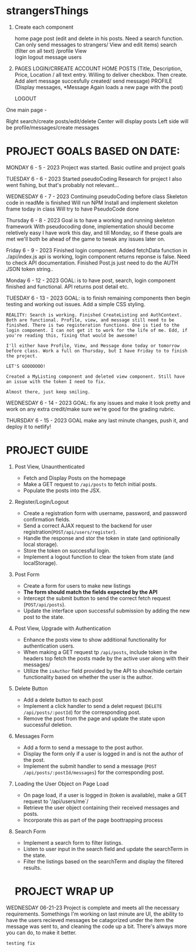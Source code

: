 # strangersThings

1. Create each component
    
    home page
    post (edit and delete in his posts. Need a search function. Can only send messages to strangers/ View and edit items)
    search (filter on all text)
    /profile
    View   
    login
    logout
    message users



2. PAGES 
    LOGIN/CRREATE ACCOUNT
    HOME
    POSTS (Title, Description, Price, Location / all text entry. Willing to deliver checkbox. Then create. Add alert message succesfully created/ send message)
    PROFILE (Display messages, *Message Again loads a new page with the post)

    LOGOUT

One main page - 

Right search/create posts/edit/delete
Center will display posts
Left side will be profile/messages/create messages

# PROJECT GOALS BASED ON DATE:

MONDAY 6 - 5 - 2023
    Project was started.
    Basic outline and project goals

TUESDAY 6 - 6 - 2023
    Started pseudoCoding
    Research for project
    I also went fishing, but that's probably not relevant...

WEDNESDAY 6 - 7 - 2023
    Continuing pseudoCoding before class
    Skeleton code in readMe is finished
    Will run NPM Install and implement skeleton frame today in class
    Will try to have PseudoCode done

Thursday 6 - 8 - 2023
    Goal is to have a working and running skeleton framework
    With pseudocoding done, implementation should become reletively easy
    I have work this day, and till Monday, so if these goals are met we'll both be ahead of the game to tweak any issues later on.

Friday 6 - 9 - 2023
    Finished login component. Added fetchData function in ./api/index.js api is working, login component returns reponse is false. Need to check API documentation. Finished Post.js just need to do the AUTH JSON token string.. 

Monday 6 - 12 - 2023
    GOAL: is to have post, search, login component finished and functional. API returns post detail etc.

TUESDAY 6 - 13 - 2023
    GOAL: is to finish remaining components then begin testing and working out issues. Add a simple CSS styling.

    REALITY: Search is working. Finished CreateListing and AuthContext. Both are functional. Profile, view, and message still need to be finished. There is two registeration functions. One is tied to the login component. I can not get it to work for the life of me. Edd, if you're reading this, fixing that would be awesome! 

    I'll either have Profile, View, and Message done today or tomorrow before class. Work a full on Thursday, but I have Friday to to finish the project.

    LET'S GOOOOOOO!

    Created a MyListing component and deleted view component. Still have an issue with the token I need to fix.

    Almost there, just keep smiling.

WEDNESDAY 6 - 14 - 2023
    GOAL: fix any issues and make it look pretty and work on any extra credit/make sure we're good for the grading rubric. 

THURSDAY 6 - 15 - 2023
    GOAL make any last minute changes, push it, and deploy it to netlify!

# PROJECT GUIDE

1. Post View, Unaunthenticated
    - Fetch and Display Posts on the homepage
    - Make a GET request to `/api/posts` to fetch initial posts.
    - Populate the posts into the JSX.

2. Register/Login/Logout
    - Create a registration form with username, password, and password confirmation fields.
    - Send a correct AJAX request to the backend for user registration(`POST/api/users/register`).
    - Handle the response and stor the token in state (and optinionally local storage).
    - Store the token on successful login.
    - Implement a logout function to clear the token from state (and localStorage).

3. Post Form
    - Create a form for users to make new listings
    - **The form should match the fields expected by the API**
    - Intercept the submit button to send the correct fetch request (`POST/api/posts`).
    - Update the interface upon successful submission by adding the new post to the state.

4. Post View, Upgrade with Authentication
    - Enhance the posts view to show additional functionality for authentication users.
    - When making a GET request tp `/api/posts`, include token in the headers top fetch the posts made by the active user along with their messages/
    - Utilize the `isAuthor` field provided by the API to show/hide certain functionality based on whether the user is the author.

5. Delete Button
    - Add a delete button to each post
    - Implement a click handler to send a delet request (`DELETE /api/posts/:postId`) for the corresponding post.
    - Remove the post from the page and update the state upon successful deletion.

6. Messages Form
    - Add a form to send a message to the post author.
    - Display the form only if a user is logged in and is not the author of the post.
    - Implement the submit handler to send a message (`POST /api/posts/:postId/messages`) for the corresponding post.

7. Loading the User Object on Page Load
    - On page load, if a user is logged in (token is available), make a GET request to '/api/users/me`/
    - Retrieve the user object containing their received messages and posts.
    - Incorporate this as part of the page boottrapping process

8. Search Form
    - Implement a search form to filter listings.
    - Listen to user input in the search field and update the searchTerm in the  state.
    - Filter the listings based on the searchTerm and display the filtered results.

    # PROJECT WRAP UP

WEDNESDAY 06-21-23
    Project is complete and meets all the necessary requirements. Somethings I'm working on last minute are UI, the ability to have the users recieved messages be catagorized under the item the message was sent to, and cleaning the code up a bit. There's always more you can do, to make it better. 

    testing fix